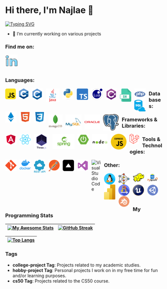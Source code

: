 # Hi there, I'm Najlae 👋 

<a href="https://git.io/typing-svg"><img src="https://readme-typing-svg.demolab.com?font=Rubik&weight=600&duration=1500&pause=1500&width=490&lines=Welcome+to+my+Profile!;I'm+a+Software+Engineer+💻;" alt="Typing SVG" /></a>

- 🎲 I’m currently working on various projects


### Find me on:
[<img align="left" alt="LinkedIn" width="40px" src="./img/linkedin2.png" style="padding-right:10px;" />](https://linkedin.com/in/najlae-abarghache)

&nbsp;&nbsp;

<br/> 

### Languages:
<img align="left" alt="JavaScript" width="34px" src="./img/js2.png" style="padding-right:10px;" />
<img align="left" alt="C++" width="30px" src="./img/cpp.png" style="padding-right:10px;" />
<img align="left" alt="C" width="36px" src="./img/c2.png" style="padding-right:10px;" />
<img align="left" alt="Java" width="43px" src="./img/java2.png" style="padding-right:10px;" />
<img align="left" alt="Python" width="36px" src="./img/python2.png" style="padding-right:10px;" />
<img align="left" alt="Typescript" width="36px" src="./img/typescript.png" style="padding-right:10px;" />
<img align="left" alt="Lua" width="36px" src="./img/lua.png" style="padding-right:10px;" />
<img align="left" alt="C sharp" width="36px" src="./img/csharp2.png" style="padding-right:10px;" />
<img align="left" alt="Shell Scripting" width="36px" src="./img/shell-scripting.jpg" style="padding-right:10px;" />
<img align="left" alt="PHP" width="36px" src="./img/php2.png" style="padding-right:10px;" />
<img align="left" alt="SQL" width="36px" src="./img/sql.png" style="padding-right:10px;" />
<img align="left" alt="Solidity" width="36px" src="./img/solidity.png" style="padding-right:10px;" />
<img align="left" alt="HTML5" width="36px" src="./img/html2.png" style="padding-right:10px;" />
<img align="left" alt="CSS3" width="36px" src="./img/css2.png" style="padding-right:10px;" />


 ### Databases:
<img align="left" alt="MongoDB" width="45px" src="./img/mongodb2.png" style="padding-right:10px;" />
<img align="left" alt="MySQL" width="50px" src="./img/mysql2.png" style="padding-right:10px;" />
<img align="left" alt="Oracle" width="50px" src="./img/oracle2.png" style="padding-right:10px;" />
<img align="left" alt="PostgreSQL" width="50px" src="./img/postgresql.png" style="padding-right:10px;" />

 
 ### Frameworks & Libraries:
<img align="left" alt="Angular" width="36px" src="./img/angular2.png" style="padding-right:10px;" />
<img align="left" alt="ReactJs" width="36px" src="./img/react2.png" style="padding-right:10px;" />
<img align="left" alt="Three.js" width="50px" src="./img/three-js.png" style="padding-right:10px;" />
<img align="left" alt="Spring" width="70px" src="./img/spring2.png" style="padding-right:10px;" />
<img align="left" alt="Spring Boot" width="36px" src="./img/spring-boot2.png" style="padding-right:10px;" />
<img align="left" alt="Node.js" width="50px" src="./img/nodejs2.png" style="padding-right:10px;" />
<img align="left" alt="Express.js" width="50px" src="./img/express-js.png" style="padding-right:10px;" />
<img align="left" alt="Laravel" width="30px" src="./img/laravel.png" style="padding-right:10px;" />

 
 ### Tools & Technologies:
<img align="left" alt="Git" width="36px" src="./img/git2.png" style="padding-right:10px;" />
<img align="left" alt="Docker" width="36px" src="./img/docker.png" style="padding-right:10px;" />
<img align="left" alt="REST APIs" width="36px" src="./img/rest-api.png" style="padding-right:10px;" />
<img align="left" alt="Postman" width="36px" src="./img/postman.png" style="padding-right:10px;" />
<img align="left" alt="Vercel" width="36px" src="./img/vercel.png" style="padding-right:10px;" />
<img align="left" alt="Visual Studio" width="36px" src="./img/visual-studio2.png" style="padding-right:10px;" />
<img align="left" alt="Visual Studio Code" width="30px" src="https://cdn.jsdelivr.net/gh/devicons/devicon/icons/vscode/vscode-original.svg" style="padding-right:10px;" />

 
 ### Other:
<img align="left" alt="Linux" width="36px" src="./img/linux.png" style="padding-right:10px;" />
<img align="left" alt="Graph Theory" width="36px" src="./img/graph-theory.png" style="padding-right:10px;" />
<img align="left" alt="Hadoop" width="36px" src="./img/hadoop.png" style="padding-right:10px;" />
<img align="left" alt="PySpark" width="36px" src="./img/pyspark.png" style="padding-right:10px;" />
<img align="left" alt="Power BI" width="36px" src="./img/power-bi.png" style="padding-right:10px;" />
<img align="left" alt="Scrum" width="36px" src="./img/scrum.png" style="padding-right:10px;" />
<img align="left" alt="Unreal Engine 5" width="36px" src="./img/unreal2.png" style="padding-right:10px;" />
<img align="left" alt="Unity" width="36px" src="./img/unity.png" style="padding-right:10px;" />
<img align="left" alt="Blender" width="36px" src="./img/blender2.png" style="padding-right:10px;" />


<br/> 
<br/>

&nbsp;&nbsp;


### My Programming Stats
| [![My Awesome Stats](https://awesome-github-stats.azurewebsites.net/user-stats/najlae01?cardType=level&theme=dark&preferLogin=true&Background=000000)](https://git.io/awesome-stats-card) | [![GitHub Streak](http://github-readme-streak-stats.herokuapp.com?user=najlae01&theme=dark&background=000000)](https://git.io/streak-stats) |
| ------------- | ------------- |

| [![Top Langs](https://github-readme-stats.vercel.app/api/top-langs/?username=najlae01&layout=compact&theme=vision-friendly-dark)](https://github.com/anuraghazra/github-readme-stats) | 
| ------------- | 


### Tags
- **college-project Tag**: Projects related to my academic studies.
- **hobby-project Tag**: Personal projects I work on in my free time for fun and/or learning purposes.
- **cs50 Tag**: Projects related to the CS50 course.
